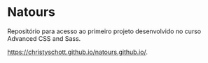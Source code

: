 # Natours
Repositório para acesso ao primeiro projeto desenvolvido no curso Advanced CSS and Sass.

https://christyschott.github.io/natours.github.io/.
